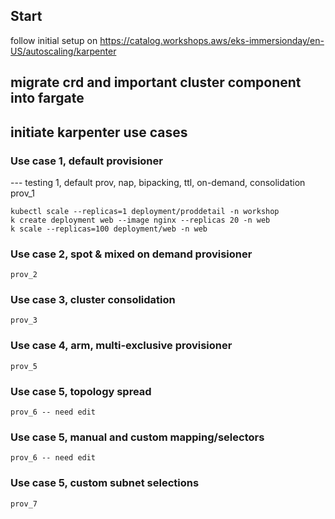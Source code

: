 ## Start
follow initial setup on https://catalog.workshops.aws/eks-immersionday/en-US/autoscaling/karpenter
## migrate crd and important cluster component into fargate
## initiate karpenter use cases
### Use case 1, default provisioner
--- testing 1, default prov, nap, bipacking, ttl, on-demand, consolidation  </br>
prov_1
```
kubectl scale --replicas=1 deployment/proddetail -n workshop
k create deployment web --image nginx --replicas 20 -n web
k scale --replicas=100 deployment/web -n web
```
### Use case 2, spot & mixed on demand provisioner
`prov_2`
### Use case 3, cluster consolidation
`prov_3`
### Use case 4, arm, multi-exclusive provisioner
`prov_5`
### Use case 5, topology spread
`prov_6 -- need edit`
### Use case 5, manual and custom mapping/selectors
`prov_6 -- need edit`
### Use case 5, custom subnet selections
`prov_7`
